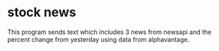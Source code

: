 # stock news
This program sends text which includes 3 news from newsapi and the percent change 
from yesterday using data from alphavantage.
